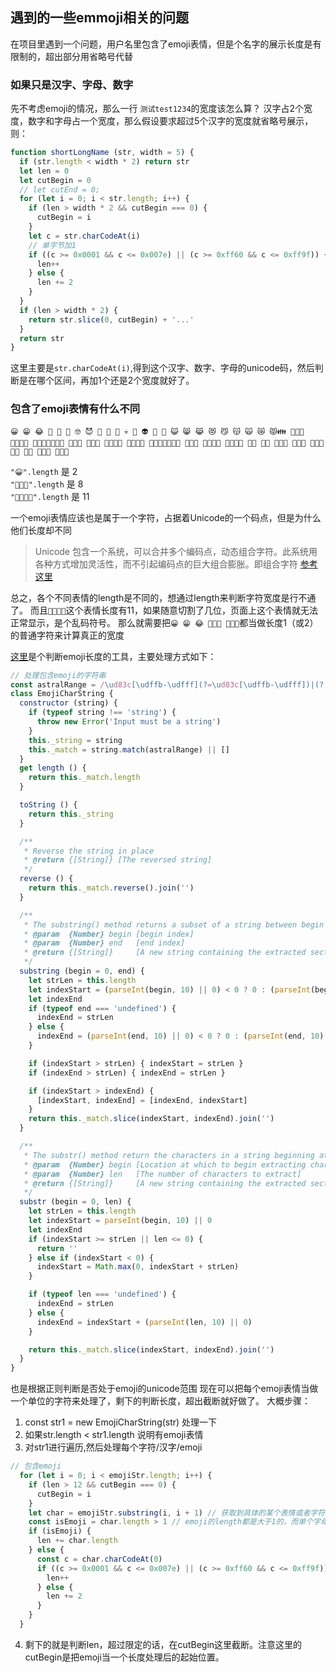 ## 遇到的一些emmoji相关的问题

在项目里遇到一个问题，用户名里包含了emoji表情，但是个名字的展示长度是有限制的，超出部分用省略号代替

### 如果只是汉字、字母、数字

先不考虑emoji的情况，那么一行 `测试test1234`的宽度该怎么算？
汉字占2个宽度，数字和字母占一个宽度，那么假设要求超过5个汉字的宽度就省略号展示，则：
```js
function shortLongName (str, width = 5) {
  if (str.length < width * 2) return str
  let len = 0
  let cutBegin = 0
  // let cutEnd = 0;
  for (let i = 0; i < str.length; i++) {
    if (len > width * 2 && cutBegin === 0) {
      cutBegin = i
    }
    let c = str.charCodeAt(i)
    // 单字节加1
    if ((c >= 0x0001 && c <= 0x007e) || (c >= 0xff60 && c <= 0xff9f)) {
      len++
    } else {
      len += 2
    }
  }
  if (len > width * 2) {
    return str.slice(0, cutBegin) + '...'
  }
  return str
}

```
这里主要是`str.charCodeAt(i)`,得到这个汉字、数字、字母的unicode码，然后判断是在哪个区间，再加1个还是2个宽度就好了。

### 包含了emoji表情有什么不同

`😀 😁 😂 🤣 🤭 🧐 🤓 😈 👿 👹 👺 💀 👻 👽 🤖 💩 😺 😸 😹 😻 😼 😽 🙀 😿 😾👪 👨‍👩‍👧 👨‍👩‍👧‍👦 👨‍👩‍👦‍👨‍👩‍👧‍👧 👩‍👩‍👦 👩‍👩‍👧 👩‍👩‍👧‍👦 👩‍👩‍👦‍👦 👩‍👩‍👧‍👧👨‍👨‍👦 👨‍👨‍👧 👨‍👨‍👧‍👦 👨‍👨‍👦‍👦 👩‍👦 👩‍👧 👩‍👧‍👦 👩‍👦‍👦 👩‍👧‍👧 👨‍👦 👨‍👧 👨‍👧‍👦 👨‍👦‍👦 `

`"😀".length` 是 2  
`"👨‍👩‍👧".length` 是 8  
`"👩‍👩‍👦‍👦".length` 是 11  

一个emoji表情应该也是属于一个字符，占据着Unicode的一个码点，但是为什么他们长度却不同
> Unicode 包含一个系统，可以合并多个编码点，动态组合字符。此系统用各种方式增加灵活性，而不引起编码点的巨大组合膨胀。即组合字符
[参考这里](https://juejin.im/post/5c00b31a5188251d9e0c4a59)

总之，各个不同表情的length是不同的，想通过length来判断字符宽度是行不通了。
而且`👩‍👩‍👦‍👦`这个表情长度有11，如果随意切割了几位，页面上这个表情就无法正常显示，是个乱码符号。
那么就需要把`😀 😁 😂 👨‍👧‍👦 👨‍👦‍👦`都当做长度1（或2）的普通字符来计算真正的宽度

[这里](https://github.com/YingshanDeng/EmojiCharString)是个判断emoji长度的工具，主要处理方式如下：
```js
// 处理包含emoji的字符串
const astralRange = /\ud83c[\udffb-\udfff](?=\ud83c[\udffb-\udfff])|(?:[^\ud800-\udfff][\u0300-\u036f\ufe20-\ufe23\u20d0-\u20f0]?|[\u0300-\u036f\ufe20-\ufe23\u20d0-\u20f0]|(?:\ud83c[\udde6-\uddff]){2}|[\ud800-\udbff][\udc00-\udfff]|[\ud800-\udfff])[\ufe0e\ufe0f]?(?:[\u0300-\u036f\ufe20-\ufe23\u20d0-\u20f0]|\ud83c[\udffb-\udfff])?(?:\u200d(?:[^\ud800-\udfff]|(?:\ud83c[\udde6-\uddff]){2}|[\ud800-\udbff][\udc00-\udfff])[\ufe0e\ufe0f]?(?:[\u0300-\u036f\ufe20-\ufe23\u20d0-\u20f0]|\ud83c[\udffb-\udfff])?)*/g
class EmojiCharString {
  constructor (string) {
    if (typeof string !== 'string') {
      throw new Error('Input must be a string')
    }
    this._string = string
    this._match = string.match(astralRange) || []
  }
  get length () {
    return this._match.length
  }

  toString () {
    return this._string
  }

  /**
   * Reverse the string in place
   * @return {[String]} [The reversed string]
   */
  reverse () {
    return this._match.reverse().join('')
  }

  /**
   * The substring() method returns a subset of a string between begin index and end index
   * @param  {Number} begin [begin index]
   * @param  {Number} end   [end index]
   * @return {[String]}     [A new string containing the extracted section of the given string.]
   */
  substring (begin = 0, end) {
    let strLen = this.length
    let indexStart = (parseInt(begin, 10) || 0) < 0 ? 0 : (parseInt(begin, 10) || 0)
    let indexEnd
    if (typeof end === 'undefined') {
      indexEnd = strLen
    } else {
      indexEnd = (parseInt(end, 10) || 0) < 0 ? 0 : (parseInt(end, 10) || 0)
    }

    if (indexStart > strLen) { indexStart = strLen }
    if (indexEnd > strLen) { indexEnd = strLen }

    if (indexStart > indexEnd) {
      [indexStart, indexEnd] = [indexEnd, indexStart]
    }
    return this._match.slice(indexStart, indexEnd).join('')
  }

  /**
   * The substr() method return the characters in a string beginning at the specified location through the specified number of characters.
   * @param  {Number} begin [Location at which to begin extracting characters]
   * @param  {Number} len   [The number of characters to extract]
   * @return {[String]}     [A new string containing the extracted section of the given string]
   */
  substr (begin = 0, len) {
    let strLen = this.length
    let indexStart = parseInt(begin, 10) || 0
    let indexEnd
    if (indexStart >= strLen || len <= 0) {
      return ''
    } else if (indexStart < 0) {
      indexStart = Math.max(0, indexStart + strLen)
    }

    if (typeof len === 'undefined') {
      indexEnd = strLen
    } else {
      indexEnd = indexStart + (parseInt(len, 10) || 0)
    }

    return this._match.slice(indexStart, indexEnd).join('')
  }
}

```
也是根据正则判断是否处于emoji的unicode范围
现在可以把每个emoji表情当做一个单位的字符来处理了，剩下的判断长度，超出截断就好做了。
大概步骤：
1. const str1 = new EmojiCharString(str) 处理一下
2. 如果str.length < str1.length 说明有emoji表情
3. 对str1进行遍历,然后处理每个字符/汉字/emoji
```js
// 包含emoji
  for (let i = 0; i < emojiStr.length; i++) {
    if (len > 12 && cutBegin === 0) {
      cutBegin = i
    }
    let char = emojiStr.substring(i, i + 1) // 获取到具体的某个表情或者字符
    const isEmoji = char.length > 1 // emoji的length都是大于1的，而单个字母、汉字length为1
    if (isEmoji) {
      len += char.length
    } else {
      const c = char.charCodeAt(0)
      if ((c >= 0x0001 && c <= 0x007e) || (c >= 0xff60 && c <= 0xff9f)) {
        len++
      } else {
        len += 2
      }
    }
  }
  ```
  4. 剩下的就是判断len，超过限定的话，在cutBegin这里截断。注意这里的cutBegin是把emoji当一个长度处理后的起始位置。